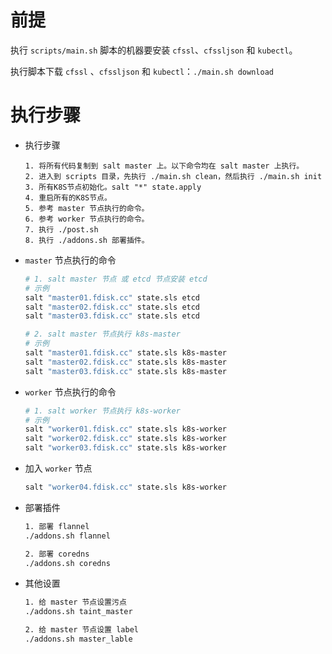# 前提

执行 `scripts/main.sh` 脚本的机器要安装 `cfssl`、`cfssljson` 和 `kubectl`。

执行脚本下载 `cfssl` 、`cfssljson` 和 `kubectl`：`./main.sh download`

# 执行步骤

- 执行步骤

  ```text
  1. 将所有代码复制到 salt master 上。以下命令均在 salt master 上执行。
  2. 进入到 scripts 目录，先执行 ./main.sh clean，然后执行 ./main.sh init
  3. 所有K8S节点初始化。salt "*" state.apply
  4. 重启所有的K8S节点。
  5. 参考 master 节点执行的命令。
  6. 参考 worker 节点执行的命令。
  7. 执行 ./post.sh
  8. 执行 ./addons.sh 部署插件。
  ```

- `master` 节点执行的命令

  ```bash
  # 1. salt master 节点 或 etcd 节点安装 etcd
  # 示例
  salt "master01.fdisk.cc" state.sls etcd
  salt "master02.fdisk.cc" state.sls etcd
  salt "master03.fdisk.cc" state.sls etcd

  # 2. salt master 节点执行 k8s-master
  # 示例
  salt "master01.fdisk.cc" state.sls k8s-master
  salt "master02.fdisk.cc" state.sls k8s-master
  salt "master03.fdisk.cc" state.sls k8s-master
  ```

- `worker` 节点执行的命令

  ```bash
  # 1. salt worker 节点执行 k8s-worker
  # 示例
  salt "worker01.fdisk.cc" state.sls k8s-worker
  salt "worker02.fdisk.cc" state.sls k8s-worker
  salt "worker03.fdisk.cc" state.sls k8s-worker
  ```

- 加入 `worker` 节点

  ```bash
  salt "worker04.fdisk.cc" state.sls k8s-worker
  ```

- 部署插件

  ```bash
  1. 部署 flannel
  ./addons.sh flannel

  2. 部署 coredns
  ./addons.sh coredns
  ```

- 其他设置

  ```bash
  1. 给 master 节点设置污点
  ./addons.sh taint_master

  2. 给 master 节点设置 label
  ./addons.sh master_lable
  ```
